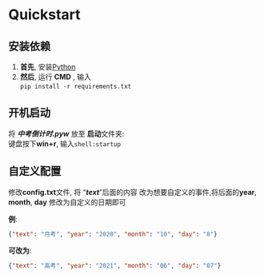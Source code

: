 # Quickstart



## 安装依赖    
1. **首先**, 安装[Python][python]   
2. **然后**, 运行 **CMD** , 输入   
    ```pip install -r requirements.txt```



## 开机启动

将 ***中考倒计时.pyw*** 放至 **启动**文件夹:     
    键盘按下**win+r**, 输入```shell:startup``` 



## 自定义配置
修改**config.txt**文件, 将 “***text***”后面的内容 改为想要自定义的事件,将后面的**year**, **month**, **day** 修改为自定义的日期即可   

**例**:    

```json
{"text": "月考", "year": "2020", "month": "10", "day": "8"}
```

**可改为**:    

```json
{"text": "高考", "year": "2021", "month": "06", "day": "07"}
```




[python]: https://www.python.org

